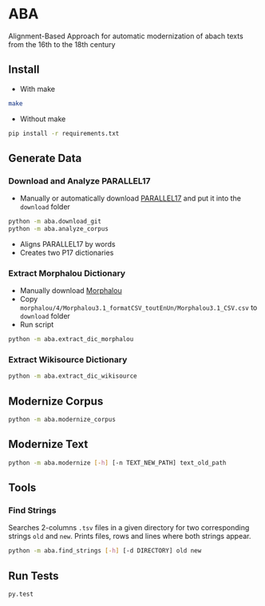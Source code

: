 # ABA

Alignment-Based Approach for automatic modernization of abach texts from the 16th to the 18th century

## Install

* With make

```bash
make
```

* Without make

```bash
pip install -r requirements.txt
```

## Generate Data

### Download and Analyze PARALLEL17

* Manually or automatically download [PARALLEL17](https://github.com/e-ditiones/PARALLEL17) and put it into the `download` folder

```bash
python -m aba.download_git
python -m aba.analyze_corpus
```

* Aligns PARALLEL17 by words
* Creates two P17 dictionaries

### Extract Morphalou Dictionary

* Manually download [Morphalou](https://www.ortolang.fr/market/lexicons/morphalou)
* Copy `morphalou/4/Morphalou3.1_formatCSV_toutEnUn/Morphalou3.1_CSV.csv` to `download` folder
* Run script

```bash
python -m aba.extract_dic_morphalou
```

### Extract Wikisource Dictionary

```bash
python -m aba.extract_dic_wikisource
```

## Modernize Corpus

```bash
python -m aba.modernize_corpus
```

## Modernize Text

```bash
python -m aba.modernize [-h] [-n TEXT_NEW_PATH] text_old_path
```

## Tools

### Find Strings

Searches 2-columns `.tsv` files in a given directory for two corresponding strings `old` and `new`.
Prints files, rows and lines where both strings appear.

```bash
python -m aba.find_strings [-h] [-d DIRECTORY] old new
```

## Run Tests

```bash
py.test
```
